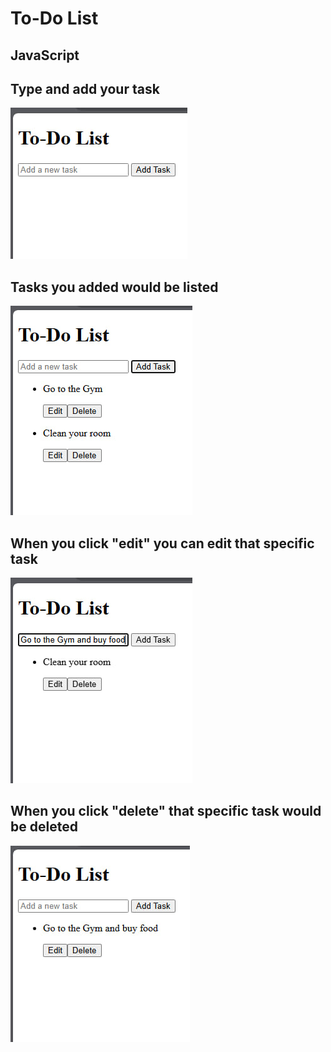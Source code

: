 # To-Do List
## JavaScript

## Type and add your task

![To Do Image](./images/photo_2024-08-07_01-09-38.jpg)

## Tasks you added would be listed
![To Do Image 2](./images/photo_2024-08-07_09-11-55.jpg)

## When you click "edit" you can edit that specific task
![To Do Image 3](./images/photo_2024-08-07_09-18-51.jpg)

## When you click "delete" that specific task would be deleted
![To Do Image 4](./images/photo_2024-08-07_09-18-56.jpg)
